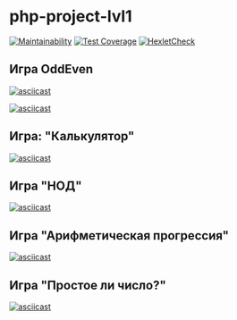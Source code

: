# php-project-lvl1

[![Maintainability](https://api.codeclimate.com/v1/badges/a99a88d28ad37a79dbf6/maintainability)](https://codeclimate.com/github/codeclimate/codeclimate/maintainability) [![Test Coverage](https://api.codeclimate.com/v1/badges/a99a88d28ad37a79dbf6/test_coverage)](https://codeclimate.com/github/codeclimate/codeclimate/test_coverage) [![HexletCheck](https://github.com/fret2000/php-project-lvl1/runs/1802044879?check_suite_focus=true)](https://github.com/fret2000/php-project-lvl1/runs/1802044879?check_suite_focus=true)

## Игра OddEven

[![asciicast](https://asciinema.org/a/386899.svg)](https://asciinema.org/a/386899)

[![asciicast](https://asciinema.org/a/386897.svg)](https://asciinema.org/a/386897)

## Игра: "Калькулятор"

[![asciicast](https://asciinema.org/a/O9Mqf6shqcEqoB2O95Z1nuPVB.svg)](https://asciinema.org/a/O9Mqf6shqcEqoB2O95Z1nuPVB)

## Игра "НОД"

[![asciicast](https://asciinema.org/a/65leyFvBvqs5g7iDB6CgEMn2b.svg)](https://asciinema.org/a/65leyFvBvqs5g7iDB6CgEMn2b)

## Игра "Арифметическая прогрессия"

[![asciicast](https://asciinema.org/a/ipVD4AG3eJNTXijNN2o4claiG.svg)](https://asciinema.org/a/ipVD4AG3eJNTXijNN2o4claiG)

## Игра "Простое ли число?"

[![asciicast](https://asciinema.org/a/0PPRs6NvxX3l4yYXSaLWkjrhk.svg)](https://asciinema.org/a/0PPRs6NvxX3l4yYXSaLWkjrhk)



